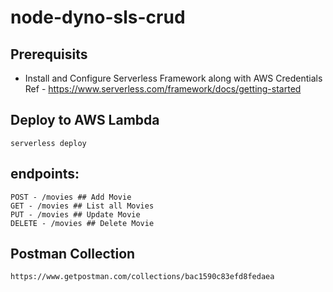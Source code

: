 # node-dyno-sls-crud

## Prerequisits
* Install and Configure Serverless Framework along with AWS Credentials Ref - https://www.serverless.com/framework/docs/getting-started

## Deploy to AWS Lambda
```
serverless deploy
```

## endpoints:
```
POST - /movies ## Add Movie
GET - /movies ## List all Movies
PUT - /movies ## Update Movie
DELETE - /movies ## Delete Movie
```

## Postman Collection
```
https://www.getpostman.com/collections/bac1590c83efd8fedaea
```
